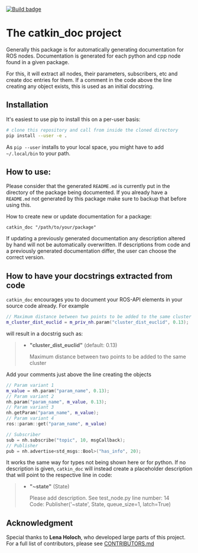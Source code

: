 [![Build badge](https://travis-ci.org/fzi-forschungszentrum-informatik/catkin_doc.svg?branch=master)](https://travis-ci.org/fzi-forschungszentrum-informatik/catkin_doc)

# The catkin\_doc project

Generally this package is for automatically generating documentation for ROS nodes. Documentation is
generated for each python and cpp node found in a given package.

For this, it will extract all nodes, their parameters, subscribers, etc and create doc entries for
them. If a comment in the code above the line creating any object exists, this is used as an initial
docstring.

## Installation
It's easiest to use pip to install this on a per-user basis:
```bash
# clone this repository and call from inside the cloned directory
pip install --user -e .
```
As `pip --user` installs to your local space, you might have to add `~/.local/bin` to your path.

## How to use:

Please consider that the generated `README.md` is currently put in the
directory of the package being documented. If you already have a `README.md` not generated by this
package make sure to backup that before using this.

How to create new or update documentation for a package:
```
catkin_doc "/path/to/your/package"
```
If updating a previously generated documentation any description altered by hand will not be
automatically overwritten. If descriptions from code and a previously generated documentation
differ, the user can choose the correct version.

## How to have your docstrings extracted from code
`catkin_doc` encourages you to document your ROS-API elements in your source code already. For
example

```cpp
// Maximum distance between two points to be added to the same cluster
m_cluster_dist_euclid = m_priv_nh.param("cluster_dist_euclid", 0.13);
```

will result in a docstrig such as:

> * **"cluster_dist_euclid"** (default: 0.13)
>
>    Maximum distance between two points to be added to the same cluster

Add your comments just above the line creating the objects

```cpp
// Param variant 1
m_value = nh.param("param_name", 0.13);
// Param variant 2
nh.param("param_name", m_value, 0.13);
// Param variant 3
nh.getParam("param_name", m_value);
// Param variant 4
ros::param::get("param_name", m_value)

// Subscriber
sub = nh.subscribe("topic", 10, msgCallback);
// Publisher
pub = nh.advertise<std_msgs::Bool>("has_info", 20);
```

It works the same way for types not being shown here or for python. If no description is given,
`catkin_doc` will instead create a placeholder description that will point to the respective line in
code:

> * **"~state"** (State)
>    
>    Please add description. See test_node.py line number: 14\
>    Code: Publisher('~state', State, queue_size=1, latch=True)

## Acknowledgment
Special thanks to **Lena Holoch**, who developed large parts of this project.
For a full list of contributors, please see [CONTRIBUTORS.md](CONTRIBUTORS.md)
